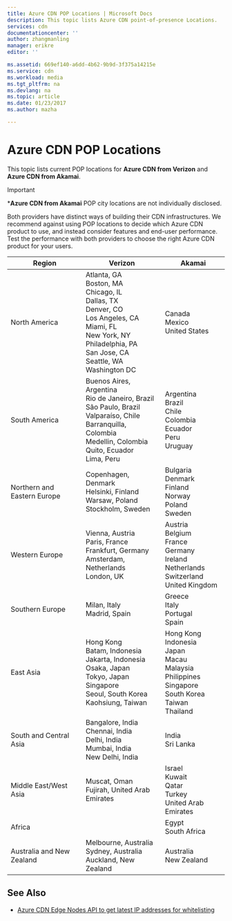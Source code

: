 ```yaml
---
title: Azure CDN POP Locations | Microsoft Docs
description: This topic lists Azure CDN point-of-presence Locations.
services: cdn
documentationcenter: ''
author: zhangmanling
manager: erikre
editor: ''

ms.assetid: 669ef140-a6dd-4b62-9b9d-3f375a14215e
ms.service: cdn
ms.workload: media
ms.tgt_pltfrm: na
ms.devlang: na
ms.topic: article
ms.date: 01/23/2017
ms.author: mazha

---
```

# Azure CDN POP Locations
This topic lists current POP locations for **Azure CDN from Verizon** and **Azure CDN from Akamai**.

> [!IMPORTANT]
> \***Azure CDN from Akamai** POP city locations are not individually disclosed.  
> 
> Both providers have distinct ways of building their CDN infrastructures.  We recommend against using POP locations to decide which Azure CDN product to use, and instead consider features and end-user performance.  Test the performance with both providers to choose the right Azure CDN product for your users. 
> 
> 

| Region | Verizon | Akamai |
| --- | --- | --- |
| North America | Atlanta, GA<br />Boston, MA<br />Chicago, IL<br />Dallas, TX<br />Denver, CO<br />Los Angeles, CA<br />Miami, FL<br />New York, NY<br />Philadelphia, PA<br />San Jose, CA<br />Seattle, WA<br />Washington DC | Canada<br />Mexico<br />United States |
| South America | Buenos Aires, Argentina<br />Rio de Janeiro, Brazil<br />São Paulo, Brazil<br />Valparaíso, Chile<br />Barranquilla, Colombia<br />Medellin, Colombia<br />Quito, Ecuador<br />Lima, Peru | Argentina<br />Brazil<br />Chile<br />Colombia<br />Ecuador<br />Peru<br />Uruguay |
| Northern and Eastern Europe | Copenhagen, Denmark<br />Helsinki, Finland<br />Warsaw, Poland<br />Stockholm, Sweden | Bulgaria<br />Denmark<br />Finland<br />Norway<br />Poland<br />Sweden<br /> |
| Western Europe | Vienna, Austria<br />Paris, France<br />Frankfurt, Germany<br />Amsterdam, Netherlands<br />London, UK | Austria<br />Belgium<br />France<br />Germany<br />Ireland<br />Netherlands<br />Switzerland<br />United Kingdom |
| Southern Europe | Milan, Italy<br />Madrid, Spain | Greece<br />Italy<br />Portugal<br />Spain |
| East Asia | Hong Kong<br />Batam, Indonesia<br />Jakarta, Indonesia<br />Osaka, Japan<br />Tokyo, Japan<br />Singapore<br />Seoul, South Korea<br />Kaohsiung, Taiwan | Hong Kong<br />Indonesia<br />Japan<br />Macau<br />Malaysia<br />Philippines<br />Singapore<br />South Korea<br />Taiwan<br />Thailand |
| South and Central Asia | Bangalore, India<br />Chennai, India<br />Delhi, India<br />Mumbai, India<br />New Delhi, India | India<br />Sri Lanka |
| Middle East/West Asia | Muscat, Oman<br />Fujirah, United Arab Emirates | Israel<br />Kuwait<br />Qatar<br />Turkey<br />United Arab Emirates |
| Africa | | Egypt<br />South Africa |
| Australia and New Zealand | Melbourne, Australia<br />Sydney, Australia<br />Auckland, New Zealand | Australia<br />New Zealand |

## See Also
* [Azure CDN Edge Nodes API to get latest IP addresses for whitelisting](https://docs.microsoft.com/en-us/rest/api/cdn/edgenodes)

